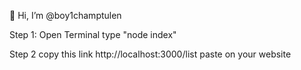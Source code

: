 👋 Hi, I’m @boy1champtulen

Step 1: Open Terminal type "node index"


Step 2 copy this link http://localhost:3000/list paste on your website
